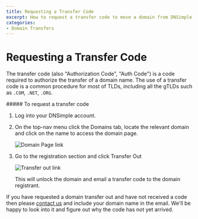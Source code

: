 ```yaml
---
title: Requesting a Transfer Code
excerpt: How to request a transfer code to move a domain from DNSimple to a different registrar.
categories:
- Domain Transfers
---
```


# Requesting a Transfer Code

The transfer code (also "Authorization Code", "Auth Code") is a code required to authorize the transfer of a domain name. The use of a transfer code is a common procedure for most of TLDs, including all the gTLDs such as `.COM`, `.NET`, `.ORG`.

<div class="section-steps" markdown="1">
##### To request a transfer code

1.  Log into your DNSimple account.
1.  On the top-nav menu click the <label>Domains</label> tab, locate the relevant domain and click on the name to access the domain page.

    ![Domain Page link](http://cl.ly/image/3P2O3o2D0P15/dnsimple-domains-domain-link.png)

1.  Go to the registration section and click <label>Transfer Out</label>

    ![Transfer out link](http://cl.ly/image/2b1a1i10130N/dnsimple-domain-transfer-out.png)

    This will unlock the domain and email a transfer code to the domain registrant.

If you have requested a domain transfer out and have not received a code then please [contact us](https://dnsimple.com/contact) and include your domain name in the email. We'll be happy to look into it and figure out why the code has not yet arrived.


